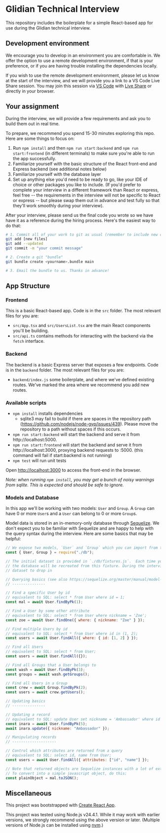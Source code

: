 # Glidian Technical Interview

This repository includes the boilerplate for a simple React-based app for use during the Glidian technical interview.

## Development environment

We encourage you to develop in an environment you are comfortable in.
We offer the option to use a remote development environment, if that is your preference, or if you are having trouble
installing the dependencies locally.

If you wish to use the remote development environment, please let us know at the start of the interview, and we will provide you a link to a VS Code Live Share session.
You may join this session via [VS Code](https://code.visualstudio.com/) with [Live Share](https://marketplace.visualstudio.com/items?itemName=MS-vsliveshare.vsliveshare) or directly in your browser.

## Your assignment

During the interview, we will provide a few requirements and ask you to build them out in real time.

To prepare, we recommend you spend 15-30 minutes exploring this repo. Here are some things to focus on:

1. Run `npm install` and then `npm run start:backend` and `npm run start:frontend` (in different terminals)
   to make sure you're able to run the app successfully.
2. Familiarize yourself with the basic structure of the React front-end and Express backend (see additional notes below)
3. Familiarize yourself with the database layer
4. Set up anything else you'd need to be ready to go, like your IDE of choice or other packages you like to include.
   (If you'd prefer to complete your interview in a different framework than React or express, feel free -- the requirements
   in the interview will not be specific to React or express -- but please swap them out in advance and test fully so that
   they'll work smoothly during your interview).

After your interview, please send us the final code you wrote so we have have it as a reference during the
hiring process. Here's the easiest way to do that:

```sh
# 1. Commit all of your work to git as usual (remember to include new created files)
git add [new files]
git add --updated
git commit -m "your commit message"

# 2. Create a git "bundle"
git bundle create <yourname>.bundle main

# 3. Email the bundle to us. Thanks in advance!
```

## App Structure

### Frontend

This is a basic React-based app. Code is in the `src` folder. The most relevant files for you are:

- `src/App.tsx` and `src/UsersList.tsx` are the main React components you'll be building.
- `src/api.ts` contains methods for interacting with the backend via the `fetch` interface.

### Backend

The backend is a basic Express server that exposes a few endpoints. Code is in the `backend` folder.
The most relevant files for you are:

- `backend/index.js` some boilerplate, and where we've defined existing routes.
  We've marked the area where we recommend you add new routes.

### Available scripts

- `npm install` installs dependencies
  - sqlite3 may fail to build if there are spaces in the repository path (https://github.com/nodejs/node-gyp/issues/439).
    Please move the repository to a path without spaces if this occurs.
- `npm run start:backend` will start the backend and serve it
  from http://localhost:5000.
- `npm run start:frontend` will start the backend and serve it
  from http://localhost:3000, proxying backend requests to :5000.
  (this command will fail if start:backend is not running)
- `npm test` will run unit tests

Open [http://localhost:3000](http://localhost:3000) to access the front-end in the browser.

_Note: when running `npm install`, you may get a bunch of noisy warnings from sqlite. This is expected
and should be safe to ignore._

### Models and Database

In this app we'll be working with two models: `User` and `Group`.
A `Group` can have 0 or more `User`s and a `User` can belong to 0 or more `Group`s.

Model data is stored in an in-memory-only database through [Sequelize](https://sequelize.org/master/).
We don't expect you to be familiar with Sequelize and are happy to help with the query syntax during the interview.
Here are some basics that may be helpful:

```js
// We expose two models, `User` and `Group` which you can import from the db module
const { User, Group } = require("./db");

// The initial dataset is provided in `./db/fixtures.js`.  Each time you make a backend change,
// the database will be recreated from this fixture. During the interview, we'll provide a more complete
// dataset to drop in

// Querying basics (see also https://sequelize.org/master/manual/model-querying-basics.html)
// ---------------

// Find a specific User by id
// equivalent to SQL: select * from User where id = 1;
const mal = await User.findByPk(1);

// Find a User by some other attribute
// equivalent to SQL: select * from User where nickname = 'Zoe';
const zoe = await User.findOne({ where: { nickname: "Zoe" } });

// Find multiple Users by id
// equivalent to SQL: select * from User where id in (1, 2);
const users = await User.findAll({ where: { id: [1, 2] } });

// Find all Users
// equivalent to SQL: select * from User;
const users = await User.findAll({});

// Find all Groups that a User belongs to
const wash = await User.findByPk(3);
const groups = await wash.getGroups();

// Find all Users in a Group
const crew = await Group.findByPk(2);
const users = await crew.getUsers();

// Updating basics
// ---------------

// Updating a record
// equivalent to SQL: update User set nickname = 'Ambassador' where id = 5;
const inara = await User.findByPk(5);
await inara.update({ nickname: "Ambassador" });

// Manipulating records
// --------------------

// Control which attributes are returned from a query
// equivalent to SQL: select id, name from User;
const users = await User.findAll({ attributes: ["id", "name"] });

// Note that returned objects are Sequelize instances with a lot of extra functionality.
// To convert into a simple javascript object, do this:
const plainObject = mal.toJSON();
```

## Miscellaneous

This project was bootstrapped with [Create React App](https://github.com/facebook/create-react-app).

This project was tested using Node.js v24.4.1.
While it may work with earlier versions, we strongly recommend using the above version or later.
(Multiple versions of Node.js can be installed using [nvm](https://github.com/nvm-sh/nvm).)
